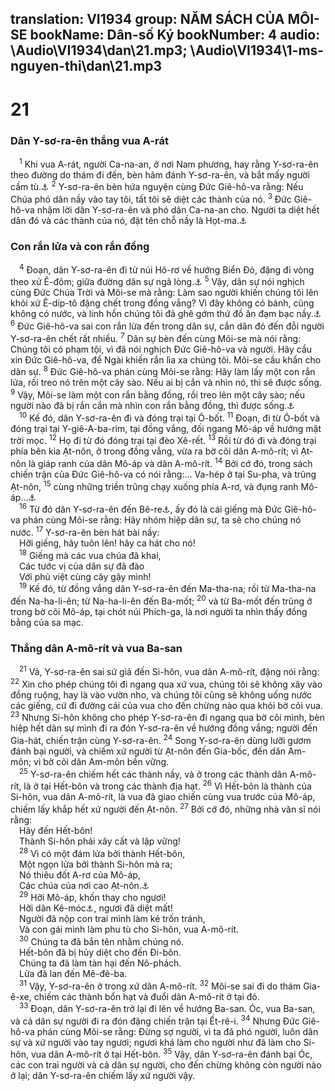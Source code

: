 translation: VI1934
group: NĂM SÁCH CỦA MÔI-SE
bookName: Dân-số Ký 
bookNumber: 4
audio: \Audio\VI1934\dan\21.mp3; \Audio\VI1934\1-ms-nguyen-thi\dan\21.mp3
-------

<div class="title"><h1>21</h1><h3>Dân Y-sơ-ra-ên thắng vua A-rát</h3></div>
<span class="verse dan_21_1"> <sup>1</sup> Khi vua A-rát, người Ca-na-an, ở nơi Nam phương, hay rằng Y-sơ-ra-ên theo đường do thám đi đến, bèn hãm đánh Y-sơ-ra-ên, và bắt mấy người cầm tù.<a data-toggle="tooltip" data-placement="bottom" title="Dan 33:40">⚓</a></span>
<span class="verse dan_21_2"><sup>2</sup> Y-sơ-ra-ên bèn hứa nguyện cùng Đức Giê-hô-va rằng: Nếu Chúa phó dân nầy vào tay tôi, tất tôi sẽ diệt các thành của nó. </span>
<span class="verse dan_21_3"><sup>3</sup> Đức Giê-hô-va nhậm lời dân Y-sơ-ra-ên và phó dân Ca-na-an cho. Người ta diệt hết dân đó và các thành của nó, đặt tên chỗ nầy là Họt-ma.<a data-toggle="tooltip" data-placement="bottom" title="Nghĩa là: sự diệt">⚓</a><br/></span>
<div class="title"><h3>Con rắn lửa và con rắn đồng</h3></div>
<span class="verse dan_21_4"> <sup>4</sup> Đoạn, dân Y-sơ-ra-ên đi từ núi Hô-rơ về hướng Biển Đỏ, đặng đi vòng theo xứ Ê-đôm; giữa đường dân sự ngã lòng.<a data-toggle="tooltip" data-placement="bottom" title="Phu 2:1">⚓</a></span>
<span class="verse dan_21_5"><sup>5</sup> Vậy, dân sự nói nghịch cùng Đức Chúa Trời và Môi-se mà rằng: Làm sao người khiến chúng tôi lên khỏi xứ Ê-díp-tô đặng chết trong đồng vắng? Vì đây không có bánh, cũng không có nước, và linh hồn chúng tôi đã ghê gớm thứ đồ ăn đạm bạc nầy.<a data-toggle="tooltip" data-placement="bottom" title="1Co 10:9">⚓</a></span>
<span class="verse dan_21_6"><sup>6</sup> Đức Giê-hô-va sai con rắn lửa đến trong dân sự, cắn dân đó đến đỗi người Y-sơ-ra-ên chết rất nhiều. </span>
<span class="verse dan_21_7"><sup>7</sup> Dân sự bèn đến cùng Môi-se mà nói rằng: Chúng tôi có phạm tội, vì đã nói nghịch Đức Giê-hô-va và người. Hãy cầu xin Đức Giê-hô-va, để Ngài khiến rắn lìa xa chúng tôi. Môi-se cầu khẩn cho dân sự. </span>
<span class="verse dan_21_8"><sup>8</sup> Đức Giê-hô-va phán cùng Môi-se rằng: Hãy làm lấy một con rắn lửa, rồi treo nó trên một cây sào. Nếu ai bị cắn và nhìn nó, thì sẽ được sống. </span>
<span class="verse dan_21_9"><sup>9</sup> Vậy, Môi-se làm một con rắn bằng đồng, rồi treo lên một cây sào; nếu người nào đã bị rắn cắn mà nhìn con rắn bằng đồng, thì được sống.<a data-toggle="tooltip" data-placement="bottom" title="2Vua 18:4; Gi 3:14">⚓</a><br/></span>
<span class="verse dan_21_10"> <sup>10</sup> Kế đó, dân Y-sơ-ra-ên đi và đóng trại tại Ô-bốt. </span>
<span class="verse dan_21_11"><sup>11</sup> Đoạn, đi từ Ô-bốt và đóng trại tại Y-giê-A-ba-rim, tại đồng vắng, đối ngang Mô-áp về hướng mặt trời mọc. </span>
<span class="verse dan_21_12"><sup>12</sup> Họ đi từ đó đóng trại tại đèo Xê-rết. </span>
<span class="verse dan_21_13"><sup>13</sup> Rồi từ đó đi và đóng trại phía bên kia Ạt-nôn, ở trong đồng vắng, vừa ra bờ cõi dân A-mô-rít; vì Ạt-nôn là giáp ranh của dân Mô-áp và dân A-mô-rít. </span>
<span class="verse dan_21_14"><sup>14</sup> Bởi cớ đó, trong sách chiến trận của Đức Giê-hô-va có nói rằng:… Va-hép ở tại Su-pha, và trũng Ạt-nôn, </span>
<span class="verse dan_21_15"><sup>15</sup> cùng những triền trũng chạy xuống phía A-rơ, và đụng ranh Mô-áp…<a data-toggle="tooltip" data-placement="bottom" title="Câu nầy không trọn, trước giả đã mượn trong một cuốn sách mất rồi, tên là Chiến trận của Đức Giê-hô-va">⚓</a><br/></span>
<span class="verse dan_21_16"> <sup>16</sup> Từ đó dân Y-sơ-ra-ên đến Bê-re<a data-toggle="tooltip" data-placement="bottom" title="Nghĩa là giếng">⚓</a>, ấy đó là cái giếng mà Đức Giê-hô-va phán cùng Môi-se rằng: Hãy nhóm hiệp dân sự, ta sẽ cho chúng nó nước. </span>
<span class="verse dan_21_17"><sup>17</sup> Y-sơ-ra-ên bèn hát bài nầy: <br/> Hỡi giếng, hãy tuôn lên! hãy ca hát cho nó! <br/></span>
<span class="verse dan_21_18"> <sup>18</sup> Giếng mà các vua chúa đã khai, <br/> Các tước vị của dân sự đã đào <br/> Với phủ việt cùng cây gậy mình! <br/></span>
<span class="verse dan_21_19"> <sup>19</sup> Kế đó, từ đồng vắng dân Y-sơ-ra-ên đến Ma-tha-na; rồi từ Ma-tha-na đến Na-ha-li-ên; từ Na-ha-li-ên đến Ba-mốt; </span>
<span class="verse dan_21_20"><sup>20</sup> và từ Ba-mốt đến trũng ở trong bờ cõi Mô-áp, tại chót núi Phích-ga, là nơi người ta nhìn thấy đồng bằng của sa mạc. <br/></span>
<div class="title"><h3>Thắng dân A-mô-rít và vua Ba-san</h3></div>
<span class="verse dan_21_21"> <sup>21</sup> Vả, Y-sơ-ra-ên sai sứ giả đến Si-hôn, vua dân A-mô-rít, đặng nói rằng: </span>
<span class="verse dan_21_22"><sup>22</sup> Xin cho phép chúng tôi đi ngang qua xứ vua, chúng tôi sẽ không xây vào đồng ruộng, hay là vào vườn nho, và chúng tôi cũng sẽ không uống nước các giếng, cứ đi đường cái của vua cho đến chừng nào qua khỏi bờ cõi vua. </span>
<span class="verse dan_21_23"><sup>23</sup> Nhưng Si-hôn không cho phép Y-sơ-ra-ên đi ngang qua bờ cõi mình, bèn hiệp hết dân sự mình đi ra đón Y-sơ-ra-ên về hướng đồng vắng; người đến Gia-hát, chiến trận cùng Y-sơ-ra-ên. </span>
<span class="verse dan_21_24"><sup>24</sup> Song Y-sơ-ra-ên dùng lưỡi gươm đánh bại người, và chiếm xứ người từ Ạt-nôn đến Gia-bốc, đến dân Am-môn; vì bờ cõi dân Am-môn bền vững. <br/></span>
<span class="verse dan_21_25"> <sup>25</sup> Y-sơ-ra-ên chiếm hết các thành nầy, và ở trong các thành dân A-mô-rít, là ở tại Hết-bôn và trong các thành địa hạt. </span>
<span class="verse dan_21_26"><sup>26</sup> Vì Hết-bôn là thành của Si-hôn, vua dân A-mô-rít, là vua đã giao chiến cùng vua trước của Mô-áp, chiếm lấy khắp hết xứ người đến Ạt-nôn. </span>
<span class="verse dan_21_27"><sup>27</sup> Bởi cớ đó, những nhà văn sĩ nói rằng: <br/> Hãy đến Hết-bôn! <br/> Thành Si-hôn phải xây cất và lập vững! <br/></span>
<span class="verse dan_21_28"> <sup>28</sup> Vì có một đám lửa bởi thành Hết-bôn, <br/> Một ngọn lửa bởi thành Si-hôn mà ra; <br/> Nó thiêu đốt A-rơ của Mô-áp, <br/> Các chúa của nơi cao Ạt-nôn.<a data-toggle="tooltip" data-placement="bottom" title="Gie 48:45-46">⚓</a><br/></span>
<span class="verse dan_21_29"> <sup>29</sup> Hỡi Mô-áp, khốn thay cho ngươi! <br/> Hỡi dân Kê-móc<a data-toggle="tooltip" data-placement="bottom" title="Kê-móc nghĩa là một tà thần của Dan Mô-áp">⚓</a>, ngươi đã diệt mất! <br/> Người đã nộp con trai mình làm kẻ trốn tránh, <br/> Và con gái mình làm phu tù cho Si-hôn, vua A-mô-rít. <br/></span>
<span class="verse dan_21_30"> <sup>30</sup> Chúng ta đã bắn tên nhằm chúng nó. <br/> Hết-bôn đã bị hủy diệt cho đến Đi-bôn. <br/> Chúng ta đã làm tàn hại đến Nô-phách. <br/> Lửa đã lan đến Mê-đê-ba. <br/></span>
<span class="verse dan_21_31"> <sup>31</sup> Vậy, Y-sơ-ra-ên ở trong xứ dân A-mô-rít. </span>
<span class="verse dan_21_32"><sup>32</sup> Môi-se sai đi do thám Gia-ê-xe, chiếm các thành bổn hạt và đuổi dân A-mô-rít ở tại đó. <br/></span>
<span class="verse dan_21_33"> <sup>33</sup> Đoạn, dân Y-sơ-ra-ên trở lại đi lên về hướng Ba-san. Óc, vua Ba-san, và cả dân sự người đi ra đón đặng chiến trận tại Ết-rê-i. </span>
<span class="verse dan_21_34"><sup>34</sup> Nhưng Đức Giê-hô-va phán cùng Môi-se rằng: Đừng sợ người, vì ta đã phó người, luôn dân sự và xứ người vào tay ngươi; ngươi khá làm cho người như đã làm cho Si-hôn, vua dân A-mô-rít ở tại Hết-bôn. </span>
<span class="verse dan_21_35"><sup>35</sup> Vậy, dân Y-sơ-ra-ên đánh bại Óc, các con trai người và cả dân sự người, cho đến chừng không còn người nào ở lại; dân Y-sơ-ra-ên chiếm lấy xứ người vậy. <br/></span>
